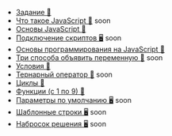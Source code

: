 * [Задание &#129327;](./task.md)
* [Что такое JavaScript &#128215;]() soon
* [Основы JavaScript &#128170;](https://htmlacademy.ru/courses/343)
* [Подключение скриптов &#128421;]() soon
* [Основы программирования на JavaScript &#128170;](https://htmlacademy.ru/courses/207)
* [Три способа объявить переменную &#128215;]() soon
* [Условия &#128170;](https://htmlacademy.ru/courses/209)
* [Тернарный оператор &#128215;]() soon
* [Циклы &#128170;](https://htmlacademy.ru/courses/211)
* [Функции (c 1 по 9) &#128170;](https://htmlacademy.ru/courses/215)
* [Параметры по умолчанию &#128421;]() soon
* [Шаблонные строки &#128421;]() soon
* [Набросок решения &#128421;]() soon
